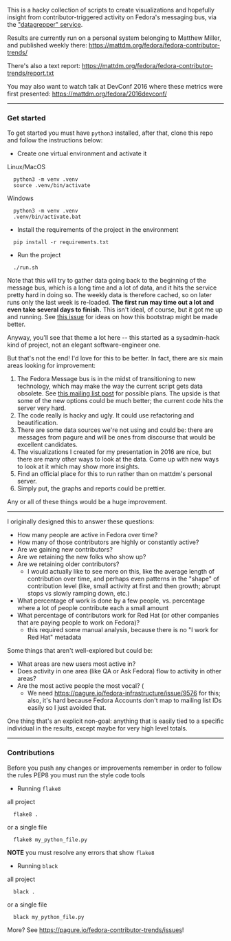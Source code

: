 This is a hacky collection of scripts to create visualizations and hopefully
insight from contributor-triggered activity on Fedora's messaging bus, via
the ["datagrepper" service](https://apps.fedoraproject.org/datagrepper/).

Results are currently run on a personal system belonging to Matthew Miller,
and published weekly there: https://mattdm.org/fedora/fedora-contributor-trends/

There's also a text report: https://mattdm.org/fedora/fedora-contributor-trends/report.txt

You may also want to watch talk at DevConf 2016 where these metrics were
first presented: https://mattdm.org/fedora/2016devconf/

----

### Get started
To get started you must have `python3` installed, after that, clone this repo and follow the instructions below:

* Create one virtual environment and activate it

Linux/MacOS
```
  python3 -m venv .venv
  source .venv/bin/activate
```
Windows
```
  python3 -m venv .venv
  .venv/bin/activate.bat
```

* Install the requirements of the project in the environment

```
  pip install -r requirements.txt
```

* Run the project
```
  ./run.sh
```

Note that this will try to gather data going back to the beginning of the
message bus, which is a long time and a lot of data, and it hits the service
pretty hard in doing so. The weekly data is therefore cached, so on later
runs only the last week is re-loaded. **The first run may time out a lot and
even take several days to finish.** This isn't ideal, of course, but it got
me up and running. See [this
issue](https://pagure.io/fedora-contributor-trends/issue/16) for ideas on
how this bootstrap might be made better.

Anyway, you'll see that theme a lot here -- this started as a sysadmin-hack
kind of project, not an elegant software-engineer one.

But that's not the end! I'd love for this to be better. In fact, there are
six main areas looking for improvement:

1. The Fedora Message bus is in the midst of transitioning to new technology, which may make the way the current script gets data obsolete. See [this mailing list post](https://lists.fedoraproject.org/archives/list/infrastructure@lists.fedoraproject.org/message/6NRUH7EP6ERTBUEVTTXYLA25QUSHTKBE/) for possible plans. The upside is that some of the new options could be much better; the current code hits the server very hard.
2. The code really is hacky and ugly. It could use refactoring and beautification.
3. There are some data sources we're not using and could be: there are messages from pagure and will be ones from discourse that would be excellent candidates.
4. The visualizations I created for my presentation in 2016 are nice, but there are many other ways to look at the data. Come up with new ways to look at it which may show more insights.
5. Find an official place for this to run rather than on mattdm's personal server.
6. Simply put, the graphs and reports could be prettier.

Any or all of these things would be a huge improvement.


----

I originally designed this to answer these questions:

* How many people are active in Fedora over time?
* How many of those contributors are highly or constantly active?
* Are we gaining new contributors?
* Are we retaining the new folks who show up?
* Are we retaining older contributors?
    -  I would actually like to see more on this, like the average length of contribution over time, and perhaps even patterns in the "shape" of contribution level (like, small activity at first and then growth; abrupt stops vs slowly ramping down, etc.)
* What percentage of work is done by a few people, vs. percentage where a lot of people contribute each a small amount
* What percentage of contributors work for Red Hat (or other companies that are paying people to work on Fedora)?
    - this required some manual analysis, because there is no "I work for Red Hat" metadata

Some things that aren't well-explored but could be:

* What areas are new users most active in?
* Does activity in one area (like QA or Ask Fedora) flow to activity in other areas? 
* Are the most active people the most vocal? (
    - We need https://pagure.io/fedora-infrastructure/issue/9576 for this; also, it's hard because Fedora Accounts don't map to mailing list IDs easily so I just avoided that.

One thing that's an explicit non-goal: anything that is easily tied to a specific individual in the results, except maybe for very high level totals.

----

### Contributions
Before you push any changes or improvements remember in order to follow the rules PEP8 you must run the style code tools

* Running `flake8`

all project
```
  flake8 .
```
or a single file

```
  flake8 my_python_file.py
```
**NOTE** you must resolve any errors that show `flake8`


* Running `black`

all project
```
  black .
```
or a single file

```
  black my_python_file.py
```

More? See https://pagure.io/fedora-contributor-trends/issues!
